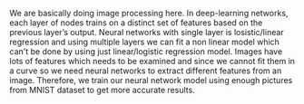 We are basically doing image processing here. In deep-learning networks, each layer of nodes trains on a distinct set of features based on the previous layer’s output. Neural networks with single layer is losistic/linear regression and using multiple layers we can fit a non linear model which can't be done by using just linear/logistic regression model. Images have lots of features which needs to be examined and since we cannot fit them in a curve so we need neural networks to extract different features from an image. Therefore, we train our neural network model using enough pictures from MNIST dataset to get more accurate results.
